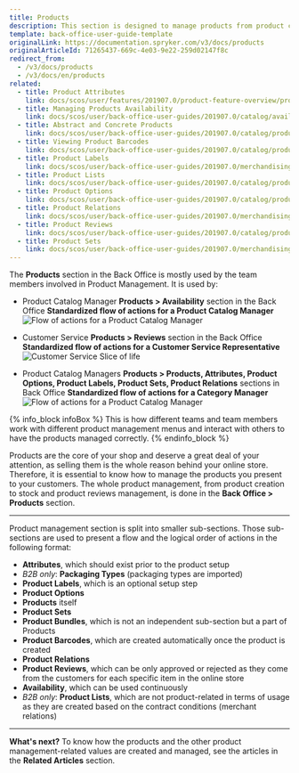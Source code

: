 ```yaml
---
title: Products
description: This section is designed to manage products from product creation to stock and product reviews, options, labels, relations, lists, etc in the Back Office.
template: back-office-user-guide-template
originalLink: https://documentation.spryker.com/v3/docs/products
originalArticleId: 71265437-669c-4e03-9e22-259d02147f8c
redirect_from:
  - /v3/docs/products
  - /v3/docs/en/products
related:
  - title: Product Attributes
    link: docs/scos/user/features/201907.0/product-feature-overview/product-attributes-overview.html
  - title: Managing Products Availability
    link: docs/scos/user/back-office-user-guides/201907.0/catalog/availability/managing-products-availability.html
  - title: Abstract and Concrete Products
    link: docs/scos/user/back-office-user-guides/201907.0/catalog/products/abstract-and-concrete-products.html
  - title: Viewing Product Barcodes
    link: docs/scos/user/back-office-user-guides/201907.0/catalog/product-barcodes/viewing-product-barcodes.html
  - title: Product Labels
    link: docs/scos/user/back-office-user-guides/201907.0/merchandising/product-labels/product-labels.html
  - title: Product Lists
    link: docs/scos/user/back-office-user-guides/201907.0/catalog/product-lists/product-lists.html
  - title: Product Options
    link: docs/scos/user/back-office-user-guides/201907.0/catalog/product-options/product-options.html
  - title: Product Relations
    link: docs/scos/user/back-office-user-guides/201907.0/merchandising/product-relations/product-relations.html
  - title: Product Reviews
    link: docs/scos/user/back-office-user-guides/201907.0/catalog/product-reviews/product-reviews.html
  - title: Product Sets
    link: docs/scos/user/back-office-user-guides/201907.0/merchandising/product-sets/product-sets.html
---
```


The **Products** section in the Back Office is mostly used by the team members involved in Product Management.
It is used by:
* Product Catalog Manager
**Products > Availability** section in the Back Office
    **Standardized flow of actions for a Product Catalog Manager**
![Flow of actions for a Product Catalog Manager](https://spryker.s3.eu-central-1.amazonaws.com/docs/User+Guides/Back+Office+User+Guides/Products/products-section.png) 

* Customer Service
**Products > Reviews** section in the Back Office
    **Standardized flow of actions for a Customer Service Representative**
![Customer Service Slice of life](https://spryker.s3.eu-central-1.amazonaws.com/docs/User+Guides/Back+Office+User+Guides/Products/Customer+Service+Slice+of+life.png) 

* Product Catalog Managers
**Products > Products, Attributes, Product Options, Product Labels, Product Sets, Product Relations** sections in Back Office
    **Standardized flow of actions for a Category Manager**
![Flow of actions for a Product Catalog Manager](https://spryker.s3.eu-central-1.amazonaws.com/docs/User+Guides/Back+Office+User+Guides/Products/products-section-2.png) 

{% info_block infoBox %}
This is how different teams and team members work with different product management menus and interact with others to have the products managed correctly.
{% endinfo_block %}

Products are the core of your shop and deserve a great deal of your attention, as selling them is the whole reason behind your online store. Therefore, it is essential to know how to manage the products you present to your customers. The whole product management, from product creation to stock and product reviews management, is done in the **Back Office > Products** section.
***
Product management section is split into smaller sub-sections. Those sub-sections are used to present a flow and the logical order of actions in the following format:
* **Attributes**, which should exist prior to the product setup
* _B2B only_: **Packaging Types** (packaging types are imported)
* **Product Labels**, which is an optional setup step
* **Product Options**
* **Products** itself
* **Product Sets**
* **Product Bundles**, which is not an independent sub-section but a part of Products
* **Product Barcodes**, which are created automatically once the product is created
* **Product Relations**
* **Product Reviews**, which can be only approved or rejected as they come from the customers for each specific item in the online store
* **Availability**, which can be used continuously
* _B2B only_: **Product Lists**, which are not product-related in terms of usage as they are created based on the contract conditions (merchant relations)

***
**What's next?**
To know how the products and the other product management-related values are created and managed, see the articles in the **Related Articles** section.
